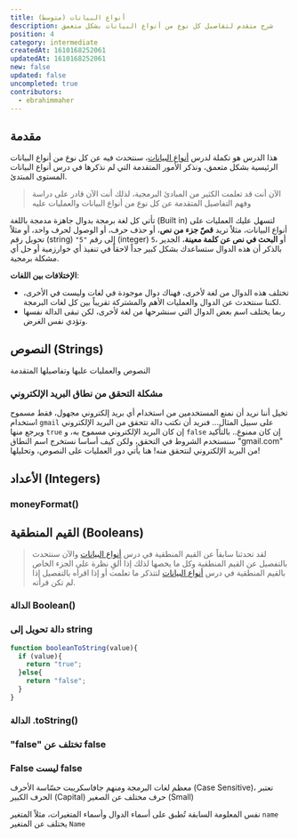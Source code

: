 ```yaml
---
title: أنواع البيانات (متوسط)
description: شرح متقدم لتفاصيل كل نوع من أنواع البيانات بشكل متعمق
position: 4
category: intermediate
createdAt: 1610168252061
updatedAt: 1610168252061
new: false
updated: false
uncompleted: true
contributors:
  - ebrahimmaher
---
```


## مقدمة
هذا الدرس هو تكملة لدرس [أنواع البيانات](/tutorials/algorithms/fundamentals/datatypes#boolean---القيمة-المنطقية)، سنتحدث فيه عن كل نوع من أنواع البيانات الرئيسية بشكل متعمق، ونذكر اﻷمور المتقدمة التي لم نذكرها في درس أنواع البيانات المستوى المبتدئ.

> اﻵن أنت قد تعلمت الكثير من المبادئ البرمجية، لذلك أنت اﻵن قادر على دراسة وفهم التفاصيل المتقدمة عن كل نوع من أنواع البيانات والعمليات عليه

تأتي كل لغة برمجة بدوال جاهزة مدمجة باللغة (Built in) لتسهل عليك العمليات على أنواع البيانات، مثلاً تريد **قصّ جزء من نص**، أو حذف حرف، أو الوصول لحرف واحد، أو مثلاً تحويل رقم (string) `"5"` إلى رقم (integer) `5`، أو **البحث في نص عن كلمة معينة**، الجدير بالذكر أن هذه الدوال ستساعدك بشكل كبير جداً لاحقاً في تنفيذ أي خوارزمية أو حل أي مشكلة برمجية.

<base-alert type="info">

**اﻹختلافات بين اللغات**:

- تختلف هذه الدوال من لغة لأخرى، فهناك دوال موجودة في لغات وليست في اﻷخرى، لكننا سنتحدث عن الدوال والعمليات اﻷهم والمشتركة تقريباً بين كل لغات البرمجة.
- ربما يختلف اسم بعض الدوال التي سنشرحها من لغة لأخرى، لكن تبقى الدالة نفسها وتؤدي نفس الغرض.

</base-alert>

## النصوص (Strings)
النصوص والعمليات عليها وتفاصيلها المتقدمة

### مشكلة التحقق من نطاق البريد اﻹلكتروني
تخيل أننا نريد أن نمنع المستخدمين من استخدام أي بريد إلكتروني مجهول، فقط مسموح استخدام `gmail` على سبيل المثال... فنريد أن نكتب دالة تتحقق من البريد اﻹلكتروني ويرجع منها `true` إن كان البريد اﻹلكتروني مسموح به، و `false` إن كان ممنوع..
بالتأكيد سنستخدم الشروط في التحقق، ولكن كيف أساسا نستخرج اسم النطاق "gmail.com" من البريد اﻹلكتروني لنتحقق منه! هنا يأتي دور العمليات على النصوص، وتحليلها!


## اﻷعداد (Integers)
### moneyFormat()

## القيم المنطقية (Booleans)
> لقد تحدثنا سابقاً عن القيم المنطقية في درس 
>[أنواع البيانات](/tutorials/algorithms/fundamentals/datatypes#boolean---القيمة-المنطقية) 
>واﻵن سنتحدث بالتفصيل عن القيم المنطقية وكل ما يخصها لذلك إذا ألقِ نظرة على الجزء الخاص بالقيم المنطقية في درس 
>[أنواع البيانات](/tutorials/algorithms/fundamentals/datatypes#boolean---القيمة-المنطقية)
> لتتذكر ما تعلمت أو إذا اقرأه بالتفصيل إذا لم تكن قرأته.

### الدالة Boolean()

### دالة تحويل إلى string
```js
function booleanToString(value){
  if (value){
    return "true";
  }else{
    return "false";
  }
}
```
### الدالة .toString()

### "false" تختلف عن false
<!-- استخدم الدالة Boolean() للتحقق -->
### False ليست false
معظم لغات البرمجة ومنهم جافاسكريبت حسّاسة اﻷحرف (Case Sensitive)، تعتبر الحرف الكبير (Capital) حرف مختلف عن الصغير (Small)

<base-alert type="info">

نفس المعلومة السابقة تُطبق على أسماء الدوال وأسماء المتغيرات، مثلاً المتغير `name` يختلف عن المتغير `Name`

</base-alert>
